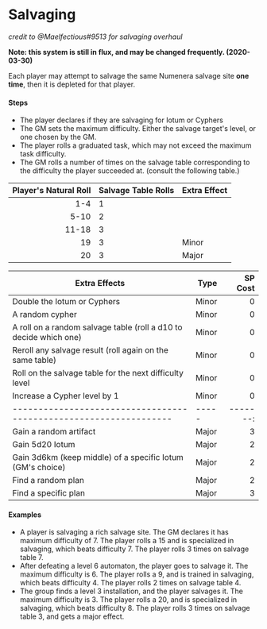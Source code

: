 # Salvaging
*credit to @Maelfectious#9513 for salvaging overhaul*

**Note: this system is still in flux, and may be changed frequently. (2020-03-30)**

Each player may attempt to salvage the same Numenera salvage site **one time**, then it is depleted for that player.

#### Steps
- The player declares if they are salvaging for Iotum or Cyphers
- The GM sets the maximum difficulty. Either the salvage target's level, or one chosen by the GM.
- The player rolls a graduated task, which may not exceed the maximum task difficulty.
- The GM rolls a number of times on the salvage table corresponding to the difficulty the player succeeded at. (consult the following table.)

| Player's Natural Roll | Salvage Table Rolls | Extra Effect |
| --------------------: | ------------------- | ------------ |
| 1-4                   | 1                   |              |
| 5-10                  | 2                   |              |
| 11-18                 | 3                   |              |
| 19                    | 3                   | Minor        |
| 20                    | 3                   | Major        |

| Extra Effects                                                     | Type  | SP Cost  |
| ----------------------------------------------------------------- | ----- | -------: |
| Double the Iotum or Cyphers                                       | Minor | 0        |
| A random cypher                                                   | Minor | 0        |
| A roll on a random salvage table (roll a d10 to decide which one) | Minor | 0        |
| Reroll any salvage result (roll again on the same table)          | Minor | 0        |
| Roll on the salvage table for the next difficulty level           | Minor | 0        |
| Increase a Cypher level by 1                                      | Minor | 0        |
| ----------------------------------------------------------------- | ----- | -------: |
| Gain a random artifact                                            | Major | 3        |
| Gain 5d20 Iotum                                                   | Major | 2        |
| Gain 3d6km (keep middle) of a specific Iotum (GM's choice)        | Major | 2        |
| Find a random plan                                                | Major | 2        |
| Find a specific plan                                              | Major | 3        |

#### Examples
- A player is salvaging a rich salvage site. The GM declares it has maximum difficulty of 7. The player rolls a 15 and is specialized in salvaging, which beats difficulty 7. The player rolls 3 times on salvage table 7.
- After defeating a level 6 automaton, the player goes to salvage it. The maximum difficulty is 6. The player rolls a 9, and is trained in salvaging, which beats difficulty 4. The player rolls 2 times on salvage table 4.
- The group finds a level 3 installation, and the player salvages it. The maximum difficulty is 3. The player rolls a 20, and is specialized in salvaging, which beats difficulty 8. The player rolls 3 times on salvage table 3, and gets a major effect.

